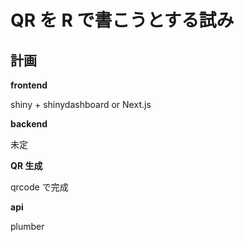 # QR を R で書こうとする試み

## 計画

**frontend**

shiny + shinydashboard or Next.js

**backend**

未定

**QR 生成**

qrcode で完成

**api**

plumber
